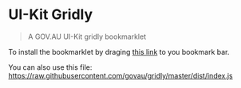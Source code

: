 UI-Kit Gridly
=============

> A GOV.AU UI-Kit gridly bookmarklet

To install the bookmarklet by draging
[this link](javascript:(function(){;var%20existing=document.querySelectorAll(%22.js-uikit-gridly%22);if(existing.length%3E0)%7Bexisting%5B0%5D.parentNode.removeChild(existing%5B0%5D)%7Delse%7Bvar%20overlay=document.createElement(%22div%22);if(overlay.classList)%7Boverlay.classList.add(%22js-uikit-gridly%22)%7Delse%7Boverlay.className+=%22%20js-uikit-gridly%22%7Doverlay.style.backgroundImage=%22linear-gradient(%20#000%202px,%20transparent%202px%20),%22+%22linear-gradient(90deg,%20#000%202px,%20transparent%202px),%22+%22linear-gradient(%20rgba(0,%200,%200,%200.3)%201px,%20transparent%201px%20),%22+%22linear-gradient(%2090deg,%20rgba(0,%200,%200,%200.3)%201px,%20transparent%201px%20)%22;overlay.style.backgroundSize=%2264px%2064px,%2064px%2064px,%208px%208px,%208px%208px%22;overlay.style.backgroundPosition=%22-2px%20-2px,%20-2px%20-2px,%20-1px%20-1px,%20-1px%20-1px%22;overlay.style.position=%22fixed%22;overlay.style.top=%220%22;overlay.style.right=%220%22;overlay.style.bottom=%220%22;overlay.style.left=%220%22;document.body.appendChild(overlay)%7D;})())
to you bookmark bar.

You can also use this file:
https://raw.githubusercontent.com/govau/gridly/master/dist/index.js

